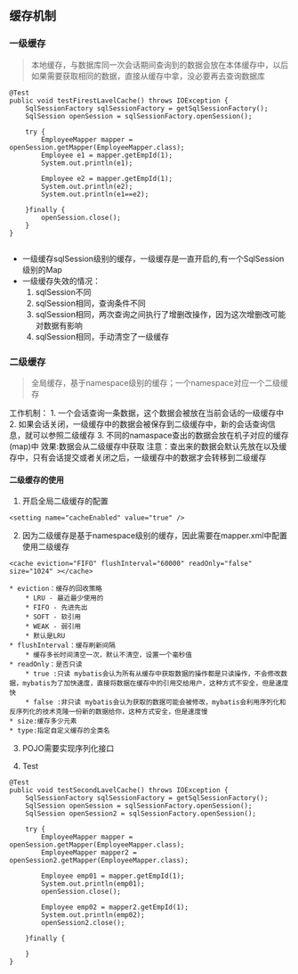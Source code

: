 ## 缓存机制

### 一级缓存
> 本地缓存，与数据库同一次会话期间查询到的数据会放在本体缓存中，以后如果需要获取相同的数据，直接从缓存中拿，没必要再去查询数据库

```
@Test
public void testFirestLavelCache() throws IOException {
	SqlSessionFactory sqlSessionFactory = getSqlSessionFactory();
	SqlSession openSession = sqlSessionFactory.openSession();
	
	try {
		EmployeeMapper mapper = openSession.getMapper(EmployeeMapper.class);
		Employee e1 = mapper.getEmpId(1);
		System.out.println(e1);
		
		Employee e2 = mapper.getEmpId(1);
		System.out.println(e2);
		System.out.println(e1==e2);
		
	}finally {
		openSession.close();
	}
}
	
```

* 一级缓存sqlSession级别的缓存，一级缓存是一直开启的,有一个SqlSession级别的Map
* 一级缓存失效的情况：
	1. sqlSession不同
	2. sqlSession相同，查询条件不同
	3. sqlSession相同，两次查询之间执行了增删改操作，因为这次增删改可能对数据有影响
	4. sqlSession相同，手动清空了一级缓存
	
### 二级缓存
> 全局缓存，基于namespace级别的缓存；一个namespace对应一个二级缓存

工作机制：
	1. 一个会话查询一条数据，这个数据会被放在当前会话的一级缓存中
	2. 如果会话关闭，一级缓存中的数据会被保存到二级缓存中，新的会话查询信息，就可以参照二级缓存
	3. 不同的namaspace查出的数据会放在机子对应的缓存(map)中
效果:数据会从二级缓存中获取
注意：查出来的数据会默认先放在以及缓存中，只有会话提交或者关闭之后，一级缓存中的数据才会转移到二级缓存
#### 二级缓存的使用
1. 开启全局二级缓存的配置
```
<setting name="cacheEnabled" value="true" />
```
2. 因为二级缓存是基于namespace级别的缓存，因此需要在mapper.xml中配置使用二级缓存
```
<cache eviction="FIFO" flushInterval="60000" readOnly="false" size="1024" ></cache>
```
	* eviction：缓存的回收策略
		* LRU - 最近最少使用的
		* FIFO - 先进先出
		* SOFT - 软引用
		* WEAK - 弱引用
		* 默认是LRU
	* flushInterval：缓存刷新间隔
		* 缓存多长时间清空一次，默认不清空，设置一个毫秒值
	* readOnly：是否只读
		* true :只读 mybatis会认为所有从缓存中获取数据的操作都是只读操作，不会修改数据，mybatis为了加快速度，直接将数据在缓存中的引用交给用户，这种方式不安全，但是速度快
		* false :非只读 mybatis会认为获取的数据可能会被修改，mybatis会利用序列化和反序列化的技术克隆一份新的数据给你，这种方式安全，但是速度慢
	* size:缓存多少元素
	* type:指定自定义缓存的全类名
3. POJO需要实现序列化接口

4. Test
```
@Test
public void testSecondLavelCache() throws IOException {
	SqlSessionFactory sqlSessionFactory = getSqlSessionFactory();
	SqlSession openSession = sqlSessionFactory.openSession();
	SqlSession openSession2 = sqlSessionFactory.openSession();
	
	try {
		EmployeeMapper mapper = openSession.getMapper(EmployeeMapper.class);
		EmployeeMapper mapper2 = openSession2.getMapper(EmployeeMapper.class);
		
		Employee emp01 = mapper.getEmpId(1);
		System.out.println(emp01);
		openSession.close();
		
		Employee emp02 = mapper2.getEmpId(1);
		System.out.println(emp02);
		openSession2.close();

	}finally {
		
	}
}
	
```